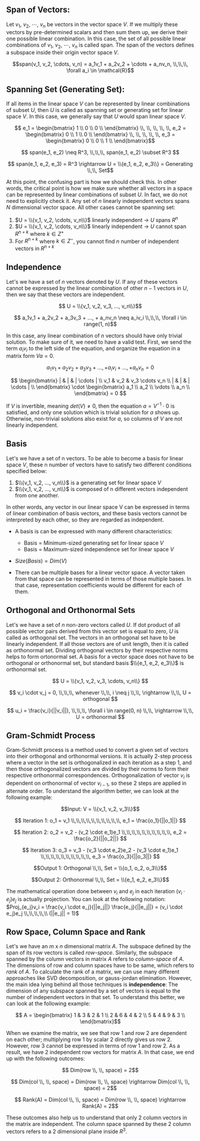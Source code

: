 ## Span of Vectors:

Let $v_1$, $v_2$, $\cdots$, $v_n$ be vectors in the vector space $V$. If we multiply these vectors by pre-determined scalars and then sum them up, we derive their one possible linear combination. In this case, the set of all possible linear combinations of $v_1$, $v_2$, $\cdots$, $v_n$ is called span. The span of the vectors defines a subspace inside their origin vector space $V$.

$$span(v_1, v_2, \cdots, v_n) = a_1v_1 + a_2v_2 + \cdots + a_nv_n, \\,\\,\\, \forall a_i \in \mathcal{R}$$


## Spanning Set (Generating Set):


If all items in the linear space $V$ can be represented by linear combinations of subset $U$, then $U$ is called as spanning set or 
generating set for linear space $V$. In this case, we generally say that $U$ would span linear space $V$.

$$ e_1 = \begin{bmatrix}
    1 \\
    0 \\
    0 \\
\end{bmatrix} \\, \\, \\, \\,  \\, e_2 = \begin{bmatrix}
    0 \\
    1 \\
    0 \\
\end{bmatrix} \\, \\, \\, \\,  \\, e_3 = \begin{bmatrix}
    0 \\
    0 \\
    1 \\
\end{bmatrix}$$

$$ span(e_1, e_2) \neq R^3, \\,\\,\\, span(e_1, e_2) \subset R^3 $$

$$ span(e_1, e_2, e_3) = R^3 \rightarrow U = \\{e_1, e_2, e_3\\} = Generating \\,\\, Set$$

At this point, the confusing part is how we should check this. In other words, the critical point is how we make sure whether all vectors in a space can be represented by linear combinations of subset $U$. In fact, we do not need to explicitly check it. Any set of $n$ linearly independent vectors spans $N$ dimensional vector space. All other cases cannot be spanning set:

1. $U = \\{v_1, v_2, \cdots, v_n\\}$ linearly independent $\rightarrow$ $U$ spans $R^n$
2. $U = \\{v_1, v_2, \cdots, v_n\\}$ linearly independent $\rightarrow$ $U$ cannot span $R^{n+k}$ where $k \in Z^+$
3. For $R^{n+k}$ where $k \in Z^-$, you cannot find $n$ number of independent vectors in $R^{n+k}$
## Independence

Let's we have a set of $n$ vectors denoted by $U$. If any of these vectors cannot be expressed by the linear combination of other $n-1$ vectors
in $U$, then we say that these vectors are independent.

$$ U = \\{v_1, v_2, v_3, ..., v_n\\}$$

$$ a_1v_1 + a_2v_2 + a_3v_3 + ..., + a_nv_n \neq a_iv_i  \\,\\,\\, \forall i \in range(1, n)$$


In this case, any linear combination of $n$ vectors should have only trivial solution. To make sure of it, we need to have a valid test.
First, we send the term $a_iv_i$ to the left side of the equation, and organize the equation in a matrix form $Va = 0$.

$$ a_1v_1 + a_2v_2 + a_3v_3 + ..., + a_iv_i + ..., + a_nv_n = 0 $$

$$ \begin{bmatrix}
    | & | & | \cdots | \\
    v_1 & v_2 & v_3 \cdots v_n \\
    | & | & | \cdots | \\
\end{bmatrix} \cdot \begin{bmatrix}
    a_1 \\
    a_2 \\
    \vdots \\
    a_n \\ 
\end{bmatrix} = 0 $$

If $V$ is invertible, meaning $det(V) \neq 0$, then the equation $a = V^{-1} \cdot 0$ is satisfied, and only one solution which is trivial solution for $a$ shows up. 
Otherwise, non-trivial solutions also exist for $a$, so columns of $V$ are not linearly independent.

## Basis

Let's we have a set of n vectors. To be able to become a basis for linear space $V$, these n number of vectors have to satisfy two 
different conditions specified below:

1) $\\{v_1, v_2, ..., v_n\\}$ is a generating set for linear space $V$
2) $\\{v_1, v_2, ..., v_n\\}$ is composed of n different vectors independent from one another.

In other words, any vector in our linear space V can be expressed in terms of linear combination of basis vectors, and these basis 
vectors cannot be interpreted by each other, so they are regarded as independent. 

* A basis is can be expressed with many different characteristics:
  * Basis = Minimum-sized generating set for linear space $V$ 
  * Basis = Maximum-sized independence set for linear space $V$

* $Size(Basis) = Dim(V)$

* There can be multiple bases for a linear vector space. A vector taken from that space can be represented in terms of those multiple 
bases. In that case, representation coefficients would be different for each of them. 

## Orthogonal and Orthonormal Sets

Let's we have a set of $n$ non-zero vectors called $U$. If dot product of all possible vector pairs derived from this vector set is equal to zero, $U$ is called as orthogonal set. The vectors in an orthogonal set have to be linearly independent. If all those vectors are of unit length, then it is called as orthonormal set. Dividing orthogonal vectors by their respective norms helps to form ortonormal set. A basis for a vector space does not have to be orthogonal or orthonormal set, but standard basis $\\{e_1, e_2, e_3\\}$ is orthonormal set. 

$$ U = \\{v_1, v_2, v_3, \cdots, v_n\\} $$

$$ v_i \cdot v_j = 0, \\,\\,\\, whenever \\,\\, i \neq j \\,\\, \rightarrow \\,\\, U = orthogonal $$

$$ u_i = \frac{v_i}{||v_i||}, \\,\\,\\, \forall i \in range(0, n) \\,\\, \rightarrow \\,\\, U = orthonormal $$

## Gram-Schmidt Process

Gram-Schmidt process is a method used to convert a given set of vectors into their orthogonal and orthonormal versions. It is actually $2$-step process where a vector in the set is orthogonalized in each iteration as a step $1$, and then those orthogonalized vectors are divided by their norms to form their respective orthonormal correspondences. Orthogonalization of vector $v_i$ is dependent on orthonormal of vector $v_{i - 1}$, so these $2$ steps are applied in alternate order. To understand the algorithm better, we can look at the following example:

$$Input: V = \\{v_1, v_2, v_3\\}$$

$$ Iteration 1: o_1 = v_1 \\,\\,\\,\\,\\,\\,\\,\\,\\,\\, e_1 = \frac{o_1}{||o_1||} $$

$$ Iteration 2: o_2 = v_2 - (v_2 \cdot e_1)e_1 \\,\\,\\,\\,\\,\\,\\,\\,\\,\\, e_2 = \frac{o_2}{||o_2||} $$

$$ Iteration 3: o_3 = v_3 - (v_3 \cdot e_2)e_2 - (v_3 \cdot e_1)e_1  \\,\\,\\,\\,\\,\\,\\,\\,\\,\\, e_3 = \frac{o_3}{||o_3||} $$

$$Output 1: Orthogonal \\,\\, Set = \\{o_1, o_2, o_3\\}$$

$$Output 2: Orthonormal \\,\\, Set = \\{e_1, e_2, e_3\\}$$

The mathematical operation done between $v_i$ and $e_j$ in each iteration $(v_i \cdot e_j)e_j$ is actually projection. You can look at the following notation: $Proj_{e_j}v_i = \frac{v_i \cdot e_j}{||e_j||} \frac{e_j}{||e_j||} = (v_i \cdot e_j)e_j \\,\\,\\,\\,\\ (||e_j|| = 1)$

## Row Space, Column Space and Rank

Let's we have an $m$ x $n$ dimensional matrix $A$. The subspace defined by the span of its row vectors is called *row-space*. Similarly, the subspace spanned by the column vectors in matrix $A$ refers to *column-space* of $A$. The dimensions of row and column spaces have to be same, which refers to *rank* of $A$. To calculate the rank of a matrix, we can use many different approaches like SVD decomposition, or gauss-jordan elimination. However, the main idea lying behind all those techniques is **independence**: The dimension of any subspace spanned by a set of vectors is equal to the number of independent vectors in that set. To understand this better, we can look at the following example:

$$ A = \begin{bmatrix} 
1 & 3 & 2 & 1 \\
2 & 6 & 4 & 2 \\
5 & 4 & 9 & 3 \\ 
\end{bmatrix}$$

When we examine the matrix, we see that row $1$ and row $2$ are dependent on each other; multiplying row $1$ by scalar $2$ directly gives us row $2$. However, row $3$ cannot be expressed in terms of row $1$ and row $2$. As a result, we have $2$ independent row vectors for matrix $A$. In that case, we end up with the following outcomes: 

$$ Dim(row \\, \\, space) = 2$$

$$ Dim(col \\, \\, space) = Dim(row \\, \\, space) \rightarrow Dim(col \\, \\, space) = 2$$

$$ Rank(A) = Dim(col \\, \\, space) = Dim(row \\, \\, space) \rightarrow Rank(A) = 2$$

These outcomes also help us to understand that only $2$ column vectors in the matrix are independent. The column space spanned by these $2$ column vectors refers to a $2$ dimensional plane inside $R^3$. 
